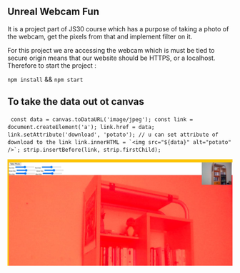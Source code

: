  ## Unreal Webcam Fun
It is a project part of JS30 course which has a purpose of taking a photo of the webcam, get the pixels from that and implement filter on it.

For this project we are accessing the webcam which is must be tied to secure origin means that our website should be HTTPS, or a localhost. Therefore to start the project :

`npm install` && `` npm start `` 

## To take the data out ot canvas 

`` 
    const data = canvas.toDataURL('image/jpeg');
    const link = document.createElement('a');
    link.href = data;
    link.setAttribute('download', 'potato'); // u can set attribute of download to the link
    link.innerHTML = `<img src="${data}" alt="potato" />`;
    strip.insertBefore(link, strip.firstChild);
 ``

![alt text](https://github.com/bilgedemirkaya/JS-30/blob/main/19%20Webcam%20Fun/webcam.JPG)
